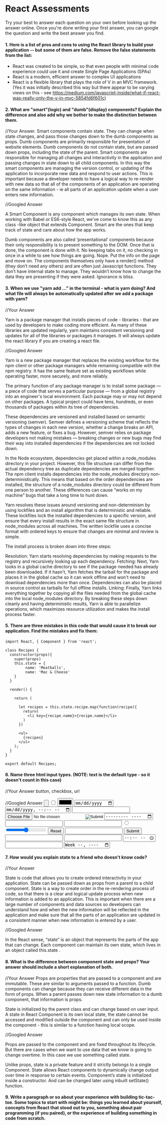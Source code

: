 # React Assessments

Try your best to answer each question on your own before looking up the answer online. Once you're done writing your first answer, you can google the question and write the best answer you find.

#### 1. Here is a list of pros and cons to using the React library to build your application -- but some of them are false. Remove the false statements from the list:

- React was created to be simple, so that even people with minimal code experience could use it and create Single Page Applications (SPAs)
- React is a modern, efficient answer to complex UI applications
- React is a flexible library that plays the role of V in an MVC framework.  (Yes it was initially described this way but there appear to be varying views on this - see https://medium.com/javascript-inside/what-if-react-was-really-only-the-v-in-mvc-5854fd6f601c)


 #### 2. What are "smart"(logic) and "dumb"(display) components? Explain the difference and also add why we bother to make the distinction between them.


 //Your Answer.  Smart components contain state.  They can change when state changes, and pass those changes down to the dumb components as props.  Dumb components are primarily responsible for presentation of website elements.  Dumb components do not contain state, but are passed down props, including the state of the parent.   Smart components are responsible for managing all changes and interactivity in the application and passing changes in state down to all child components.  In this way the smart components are managing the version control, or updating of the application to incorporate new data and respond to user actions.  This is important because a developer needs to have a logical way to re-render with new data so that all of the components of an application are operating on the same information - ie all parts of an application update when a user enters new information.  

 //Googled Answer

A Smart Component is any component which manages its own state. When working with Babel or ES6-style React, we've come to know this as any class -like object that extends Component.  Smart are the ones that keep track of state and care about how the app works.

Dumb components are also called ‘presentational’ components because their only responsibility is to present something to the DOM. Once that is done, the component is done with it. No keeping tabs on it, no checking in once in a while to see how things are going. Nope. Put the info on the page and move on.
The components themselves only have a render() method (they don’t need any others) and are often just Javascript functions. They don’t have internal state to manage. They wouldn’t know how to change the data they are presenting if they were asked. Ignorance is bliss.

#### 3. When we use "yarn add ..." in the terminal - what is yarn doing? And what file will always be automatically updated after we add a package with yarn?


 //Your Answer

Yarn is a package manager that installs pieces of code - libraries - that are used by developers to make coding more efficient.  As many of these libraries are updated regularly, yarn maintains consistent versioning and updates for all of the libraries or packages it manages.  It will always update the react library if you are creating a react file.

 //Googled Answer

 Yarn is a new package manager that replaces the existing workflow for the npm client or other package managers while remaining compatible with the npm registry. It has the same feature set as existing workflows while operating faster, more securely, and more reliably.

The primary function of any package manager is to install some package — a piece of code that serves a particular purpose — from a global registry into an engineer's local environment. Each package may or may not depend on other packages. A typical project could have tens, hundreds, or even thousands of packages within its tree of dependencies.

These dependencies are versioned and installed based on semantic versioning (semver). Semver defines a versioning scheme that reflects the types of changes in each new version, whether a change breaks an API, adds a new feature, or fixes a bug. However, semver relies on package developers not making mistakes — breaking changes or new bugs may find their way into installed dependencies if the dependencies are not locked down.

In the Node ecosystem, dependencies get placed within a node_modules directory in your project. However, this file structure can differ from the actual dependency tree as duplicate dependencies are merged together. The npm client installs dependencies into the node_modules directory non-deterministically. This means that based on the order dependencies are installed, the structure of a node_modules directory could be different from one person to another. These differences can cause “works on my machine” bugs that take a long time to hunt down.

 Yarn resolves these issues around versioning and non-determinism by using lockfiles and an install algorithm that is deterministic and reliable. These lockfiles lock the installed dependencies to a specific version, and ensure that every install results in the exact same file structure in node_modules across all machines. The written lockfile uses a concise format with ordered keys to ensure that changes are minimal and review is simple.

 The install process is broken down into three steps:

 Resolution: Yarn starts resolving dependencies by making requests to the registry and recursively looking up each dependency.
 Fetching: Next, Yarn looks in a global cache directory to see if the package needed has already been downloaded. If it hasn't, Yarn fetches the tarball for the package and places it in the global cache so it can work offline and won't need to download dependencies more than once. Dependencies can also be placed in source control as tarballs for full offline installs.
 Linking: Finally, Yarn links everything together by copying all the files needed from the global cache into the local node_modules directory.
 By breaking these steps down cleanly and having deterministic results, Yarn is able to parallelize operations, which maximizes resource utilization and makes the install process faster.

#### 5. There are three mistakes in this code that would cause it to break our application. Find the mistakes and fix them:

    import React, { Component } from 'react';

    class Recipes {
      constructor(props){
        super(props)
        this.state = {
             name: 'Meatballs',
             name: 'Mac & Cheese'
        }
      }

      render() {

        return (

          let recipes = this.state.recipe.map(function(recipe){
            return(
              <li key={recipe.name}>{recipe.name}</li>
            )
          })

          <ul>
            {recipes}
          </ul>
        );
      }
    }

    export default Recipes;

#### 6. Name three html input types. (NOTE: text is the default type - so it doesn't count in this case)

 //Your Answer
 button, checkbox, url


 //Googled Answer
 <input type="button">
<input type="checkbox">
<input type="color">
<input type="date">
<input type="datetime-local">
<input type="email">
<input type="file">
<input type="hidden">
<input type="image">
<input type="month">
<input type="number">
<input type="password">
<input type="radio">
<input type="range">
<input type="reset">
<input type="search">
<input type="submit">
<input type="tel">
<input type="text">
<input type="time">
<input type="url">
<input type="week">

 #### 7. How would you explain state to a friend who doesn't know code?

 //Your Answer

State is code that allows you to create ordered interactivity in your application.  State can be passed down as props from a parent to a child component.  State is a way to create order in the re-rendering process of code, so that there is a clear and logical update process when new information is added to an application. This is important when there are a large number of components and data sources so developers can understand how and when the new information will be reflected in the application and make sure that all the parts of an application are updated in a consistent manner when new information is entered by a user.

 //Googled Answer

 In the React sense, “state” is an object that represents the parts of the app that can change. Each component can maintain its own state, which lives in an object called this.state .


 #### 8. What is the difference between component state and props? Your answer should include a short explanation of both.


 //Your Answer
Props are properties that are passed to a component and are immutable.  These are similar to arguments passed to a function.   Dumb components can change because they can receive different data in the form of props.  When a parent passes down new state information to a dumb component, that information is props.

State is initialized by the parent class and can change based on user input.  A state in React Component is its own local state, the state cannot be accessed and modified outside the component and can only be used inside the component - this is similar to a function having local scope.

 //Googled Answer

 Props are passed to the component and are fixed throughout its lifecycle. But there are cases when we want to use data that we know is going to change overtime. In this case we use something called state.

 Unlike props, state is a private feature and it strictly belongs to a single Component. State allows React components to dynamically change output over time in response to certain events.
 Component’s state is initialized inside a constructor.  And can be changed later using inbuilt setState() function.

#### 9. Write a paragraph or so about your experience with building tic-tac-toe. Some topics to start with might be: things you learned about yourself, concepts from React that stood out to you, something about pair programming (if you paired), or the experience of building something in code from scratch.
